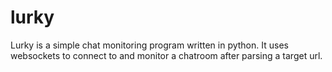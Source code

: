 # lurky
Lurky is a simple chat monitoring program written in python. It uses websockets to connect to and monitor a chatroom after parsing a target url.
